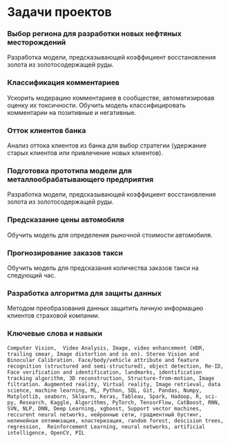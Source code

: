 
# Задачи проектов

### Выбор региона для разработки новых нефтяных месторождений

Разработка модели, предсказывающей коэффициент восстановления золота из золотосодержащей руды.

### Классификация комментариев

Ускорить модерацию комментариев в сообществе, автоматизировав оценку их токсичности.
Обучить модель классифицировать комментарии на позитивные и негативные.

### Отток клиентов банка

Анализ оттока клиентов из банка для выбор стратегии (удержание старых клиентов или привлечение новых клиентов).

### Подготовка прототипа модели для металлообрабатывающего предприятия

Разработка модели, предсказывающей коэффициент восстановления золота из золотосодержащей руды.

### Предсказание цены автомобиля

Обучить модель для определения рыночной стоимости автомобиля.

### Прогнозирование заказов такси

Обучить модель для предсказания количества заказов такси на следующий час.

### Разработка алгоритма для защиты данных

Методом преобразования данных защитить личную информацию клиентов страховой компании. 

### Ключевые слова и навыки

`Computer Vision,  Video Analysis, Image, video enhancement (HDR, trailing smear, Image distortion and so on). Stereo Vision and Binocular Calibration. Face/body/vehicle attribute and feature recognition (structured and semi-structured), object detection, Re-ID, Face verification and identification, landmarks, identification tracking algorithm, 3D reconstruction, Structure-from-motion, Image filtration. Augmented reality, Virtual reality, Image retrieval, data science, machine learning, ML, Python, SQL, Git, Pandas, Numpy, Matplotlib, seaborn, Sklearn, Keras, Tableau, Spark, Hadoop, R, sci-py, Research, Kaggle, Algorithms, PyTorch, TensorFlow, CatBoost, RNN, SVN, NLP, DNN, Deep Learning, xgboost, Support vector machines, reccurent neural networks, нейронные сети, градиентный бустинг, нелинейная оптимизация, кластеризация, random forest, descision trees,  regression,  Reinforcement Learning, neural networks, artificial intelligence, OpenCV, PIL`
